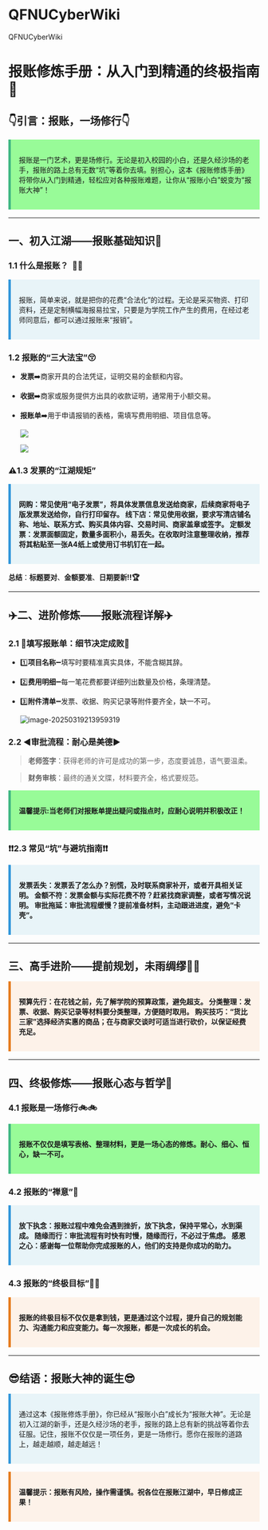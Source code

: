 # QFNUCyberWiki

QFNUCyberWiki

<style>
.tip {
  padding: 1rem;
  margin: 1rem 0;
  border-left: 5px solid #42b983;
  background-color: #98fb98;
}
.tip-title {
  font-weight: bold;
  margin-bottom: 0.5rem;
}
  .info {
  padding: 1rem;
  margin: 1rem 0;
  border-left: 5px solid #3498db; 
  background-color: #e8f4f8; 
}
.info-title {
  font-weight: bold;
  margin-bottom: 0.5rem;
}
.warning {
  padding: 1rem;
  margin: 1rem 0;
  border-left: 5px solid #e67e22; 
  background-color: #fdf2e9; 
}
.warning-title {
  font-weight: bold;
  margin-bottom: 0.5rem;
}
</style>

# **报账修炼手册：从入门到精通的终极指南:100:**

## **:point_down:引言：报账，一场修行**:point_down:

<div class="tip">
  <p class="tip-title"></p>
  <p>报账是一门艺术，更是场修行。无论是初入校园的小白，还是久经沙场的老手，报账的路上总有无数“坑”等着你去填。别担心，这本《报账修炼手册》将带你从入门到精通，轻松应对各种报账难题，让你从“报账小白”蜕变为“报账大神”！</p>
</div>


---

## **一、初入江湖——报账基础知识**:tada:

### **1.1 什么是报账？**​ ​ :thinking::thinking:

<div class="info">
  <p class="info-title"></p>
  <p>报账，简单来说，就是把你的花费“合法化”的过程。无论是采买物资、打印资料，还是定制横幅海报易拉宝，只要是为学院工作产生的费用，在经过老师同意后，都可以通过报账来“报销”。</p>
</div>


### **1.2 报账的“三大法宝”**:kissing_closed_eyes:

- **发票**:arrow_right:商家开具的合法凭证，证明交易的金额和内容。 

- **收据**:arrow_right:商家或服务提供方出具的收款证明，通常用于小额交易。

- **报账单**:arrow_right:用于申请报销的表格，需填写费用明细、项目信息等。 

  ![](C:\Users\yunbo\AppData\Roaming\Typora\typora-user-images\image-20250319213823852.png)

  ![](C:\Users\yunbo\AppData\Roaming\Typora\typora-user-images\image-20250319213932427.png)

### **:warning:1.3 发票的“江湖规矩”**

<div class="info">
  <p class="info-title">网购：常见使用“电子发票”，将具体发票信息发送给商家，后续商家将电子版发票发送给你，自行打印留存。 
线下店：常见使用收据，要求写清店铺名称、地址、联系方式、购买具体内容、交易时间、商家盖章或签字。 
定额发票：发票面额固定，数量多面积小，易丢失。在收取时注意整理收纳，推荐将其粘贴至一张A4纸上或使用订书机钉在一起。 </p>
  <p></p>
</div>


**总结**：**标题要对**、**金额要准**、**日期要新!!:trophy:**

---

## **:airplane:二、进阶修炼——报账流程详解**:airplane:



### **2.1 :facepunch:填写报账单：细节决定成败**:facepunch:


- :one:**项目名称**:heavy_minus_sign:填写时要精准真实具体，不能含糊其辞。 

- :two:**费用明细**:heavy_minus_sign:每一笔花费都要详细列出数量及价格，条理清楚。 

- :three:**附件清单**:heavy_minus_sign:发票、收据、购买记录等附件要齐全，缺一不可。 

  ![image-20250319213959319](C:\Users\yunbo\AppData\Roaming\Typora\typora-user-images\image-20250319213959319.png)

### **2.2 :arrow_backward:审批流程：耐心是美德**:arrow_forward:

> **老师签字**：获得老师的许可是成功的第一步，态度要诚恳，语气要温柔。 

> **财务审核**：最终的通关文牒，材料要齐全，格式要规范。 

<div class="tip">
  <p class="tip-title">温馨提示:当老师们对报账单提出疑问或指点时，应耐心说明并积极改正！</p>
  <p></p>
</div>


### **:exclamation::exclamation:2.3 常见“坑”与避坑指南**:exclamation::exclamation:

<div class="info">
  <p class="info-title">发票丢失：发票丢了怎么办？别慌，及时联系商家补开，或者开具相关证明。 
金额不符：发票金额与实际花费不符？赶紧找商家调整，或者写情况说明。 
审批拖延：审批流程缓慢？提前准备材料，主动跟进进度，避免“卡壳”。 </p>
  <p></p>
</div>


---

## **三、高手进阶——提前规划，未雨绸缪**:triangular_flag_on_post::triangular_flag_on_post:

<div class="warning">
  <p class="warning-title">预算先行：在花钱之前，先了解学院的预算政策，避免超支。 
分类整理：发票、收据、购买记录等材料要分类整理，方便随时取用。 
购买技巧：“货比三家”选择经济实惠的商品；在与商家交谈时可适当进行砍价，以保证经费充足。  </p>
  <p></p>
</div>


---

## **四、终极修炼——报账心态与哲学**:door:

### **4.1 报账是一场修行**:bike::bike:

<div class="tip">
  <p class="tip-title">报账不仅仅是填写表格、整理材料，更是一场心态的修炼。耐心、细心、恒心，缺一不可。</p>
  <p></p>
</div>


### **4.2 报账的“禅意”**:open_hands:

<div class="info">
  <p class="info-title">放下执念：报账过程中难免会遇到挫折，放下执念，保持平常心，水到渠成。 
随缘而行：审批流程有时快有时慢，随缘而行，不必过于焦虑。 
感恩之心：感谢每一位帮助你完成报账的人，他们的支持是你成功的助力。 </p>
  <p></p>
</div>


### **4.3 报账的“终极目标”**:muscle::muscle:

<div class="warning">
  <p class="warning-title">报账的终极目标不仅仅是拿到钱，更是通过这个过程，提升自己的规划能力、沟通能力和应变能力。每一次报账，都是一次成长的机会。</p>
  <p></p>
</div>


---

## :sunglasses:**结语：报账大神的诞生**:sunglasses:

<div class="info">
  <p class="info-title"></p>
  <p>通过这本《报账修炼手册》，你已经从“报账小白”成长为“报账大神”。无论是初入江湖的新手，还是久经沙场的老手，报账的路上总有新的挑战等着你去征服。记住，报账不仅仅是一项任务，更是一场修行。愿你在报账的道路上，越走越顺，越走越远！</p>
</div>


<div class="warning">
  <p class="warning-title">温馨提示：报账有风险，操作需谨慎。祝各位在报账江湖中，早日修成正果！</p>
  <p></p>
</div>



